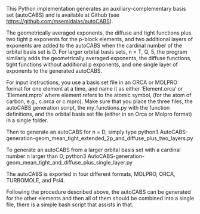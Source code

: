 
This Python implementation generates an auxiliary-complementary basis set (autoCABS) and is available at Github (see https://github.com/msemidalas/autoCABS). 

The geometrically averaged exponents, the diffuse and tight functions plus two tight p exponents for the p-block elements, and two additional layers of exponents are added to the autoCABS when the cardinal number of the orbital basis set is D. For larger orbital basis sets, n = T, Q, 5, the program similarly adds the geometrically averaged exponents, the diffuse functions, tight functions without additional p exponents, and one single layer of exponents to the generated autoCABS.

For input instructions, you use a basis set file in an ORCA or MOLPRO format for one element at a time, and name it as either ‘Element.orca’ or ‘Element.mpro’ where element refers to the atomic symbol, (for the atom of carbon, e.g., c.orca or c.mpro).
Make sure that you place the three files, the autoCABS generation script, the my_functions.py with the function definitions, and the orbital basis set file (either in an Orca or Molpro format) in a single folder.

Then to generate an autoCABS for n = D, simply type
python3 AutoCABS-generation-geom_mean_tight_extended_2p_and_diffuse_plus_two_layers.py

To generate an autoCABS from a larger orbital basis set with a cardinal number n larger than D,
python3 AutoCABS-generation-geom_mean_tight_and_diffuse_plus_single_layer.py

The autoCABS is exported in four different formats, MOLPRO, ORCA, TURBOMOLE, and Psi4.

Following the procedure described above, the autoCABS can be generated for the other elements and then all of them should be combined into a single file, there is a simple bash script that assists in that.

